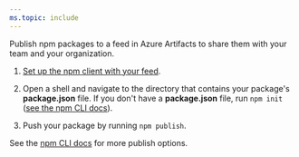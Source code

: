 ```yaml
---
ms.topic: include
---
```


Publish npm packages to a feed in Azure Artifacts to share them with your team and your organization.

1. [Set up the npm client with your feed](../../npm/npmrc.md).

1. Open a shell and navigate to the directory that contains your package's **package.json** file.
   If you don't have a **package.json** file, run `npm init` ([see the npm CLI docs](https://docs.npmjs.com/cli/init)).
   
1. Push your package by running `npm publish`.

See the [npm CLI docs](https://docs.npmjs.com/cli/publish) for more publish options.

